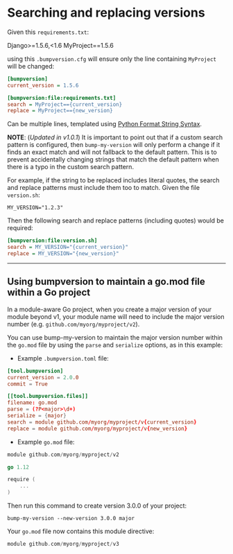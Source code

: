 # Searching and replacing versions

Given this `requirements.txt`:

  Django>=1.5.6,<1.6
  MyProject==1.5.6

using this `.bumpversion.cfg` will ensure only the line containing
`MyProject` will be changed:

```ini
[bumpversion]
current_version = 1.5.6

[bumpversion:file:requirements.txt]
search = MyProject=={current_version}
replace = MyProject=={new_version}
```

Can be multiple lines, templated using [Python Format String Syntax](https://docs.python.org/3/library/string.html#format-string-syntax).

**NOTE**: (*Updated in v1.0.1*) It is important to point out that if a
custom search pattern is configured, then `bump-my-version` will only perform
a change if it finds an exact match and will not fallback to the default
pattern. This is to prevent accidentally changing strings that match the
default pattern when there is a typo in the custom search pattern.

For example, if the string to be replaced includes literal quotes,
the search and replace patterns must include them too to match. Given the
file `version.sh`:

    MY_VERSION="1.2.3"

Then the following search and replace patterns (including quotes) would be
required:

```ini
[bumpversion:file:version.sh]
search = MY_VERSION="{current_version}"
replace = MY_VERSION="{new_version}"
```

---

## Using bumpversion to maintain a go.mod file within a Go project

In a module-aware Go project, when you create a major version of your module beyond v1, your module name will need to include the major version number (e.g. `github.com/myorg/myproject/v2`).

You can use bump-my-version to maintain the major version number within the `go.mod` file by using the `parse` and `serialize` options, as in this example:

- Example `.bumpversion.toml` file:

```toml
[tool.bumpversion]
current_version = 2.0.0
commit = True

[[tool.bumpversion.files]]
filename: go.mod
parse = (?P<major>\d+)
serialize = {major}
search = module github.com/myorg/myproject/v{current_version}
replace = module github.com/myorg/myproject/v{new_version}
```

- Example `go.mod` file:

```go
module github.com/myorg/myproject/v2

go 1.12

require (
    ...
)
```

Then run this command to create version 3.0.0 of your project:

```console
bump-my-version --new-version 3.0.0 major
```

Your `go.mod` file now contains this module directive:

```go
module github.com/myorg/myproject/v3
```

## 

